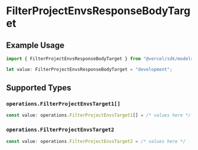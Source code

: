 # FilterProjectEnvsResponseBodyTarget

## Example Usage

```typescript
import { FilterProjectEnvsResponseBodyTarget } from "@vercel/sdk/models/operations";

let value: FilterProjectEnvsResponseBodyTarget = "development";
```

## Supported Types

### `operations.FilterProjectEnvsTarget1[]`

```typescript
const value: operations.FilterProjectEnvsTarget1[] = /* values here */
```

### `operations.FilterProjectEnvsTarget2`

```typescript
const value: operations.FilterProjectEnvsTarget2 = /* values here */
```

